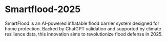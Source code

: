 # Smartflood-2025
SmartFlood is an AI-powered inflatable flood barrier system designed for home protection. Backed by ChatGPT validation and supported by climate resilience data, this innovation aims to revolutionize flood defense in 2025.
